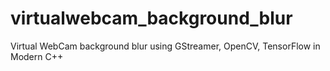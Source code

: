 # virtualwebcam_background_blur
Virtual WebCam background blur using GStreamer, OpenCV, TensorFlow in Modern C++
